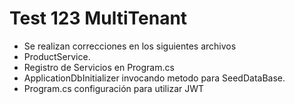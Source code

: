 
# Test 123 MultiTenant
- Se realizan correcciones en los siguientes archivos
- ProductService.
- Registro de Servicios en Program.cs
- ApplicationDbInitializer invocando metodo para SeedDataBase.
- Program.cs configuración para utilizar JWT

